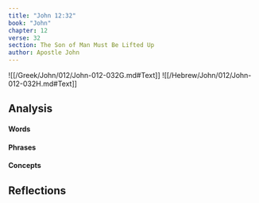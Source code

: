 ```yaml
---
title: "John 12:32"
book: "John"
chapter: 12
verse: 32
section: The Son of Man Must Be Lifted Up
author: Apostle John
---
```

![[/Greek/John/012/John-012-032G.md#Text]]
![[/Hebrew/John/012/John-012-032H.md#Text]]

## Analysis

#### Words

#### Phrases

#### Concepts

## Reflections
